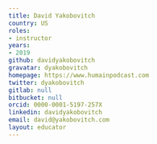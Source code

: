 ```yaml
---
title: David Yakobovitch
country: US
roles:
- instructor
years:
- 2019
github: davidyakobovitch
gravatar: dyakobovitch
homepage: https://www.humainpodcast.com
twitter: dyakobovitch
gitlab: null
bitbucket: null
orcid: 0000-0001-5197-257X
linkedin: davidyakobovitch
email: david@yakobovitch.com
layout: educator
---
```

